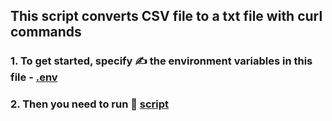## This script converts CSV file to a txt file with curl commands
### 1. To get started, specify ✍️ the environment variables in this file - [.env](.env)

### 2. Then you need to run 🚀 [script](leroymerlin.ru/main.py)